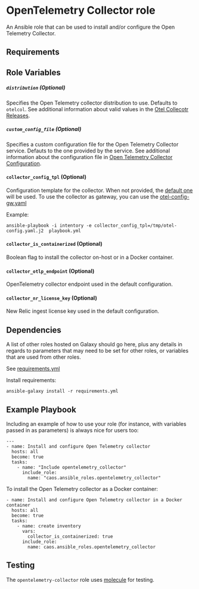 OpenTelemetry Collector role
============================

An Ansible role that can be used to install and/or configure the Open Telemetry Collector.

Requirements
------------


Role Variables
--------------

##### `distribution` (Optional)

Specifies the Open Telemetry collector distribution to use.  Defaults to
`otelcol`. See additional information about valid values in the
[Otel Collecotr Releases](https://github.com/open-telemetry/opentelemetry-collector-releases).

##### `custom_config_file` (Optional)

Specifies a custom configuration file for the Open Telemetry Collector service. Defauts to the one provided by the service.
See additional information about the configuration file in [Open Telemetry Collector Configuration](https://opentelemetry.io/docs/collector/configuration/).

#### `collector_config_tpl` (Optional)
Configuration template for the collector. When not provided, the [default one](./templates/otel-config.yaml.j2) will be used.
To use the collector as gateway, you can use the [otel-config-gw.yaml](./templates/otel-config-gw.yaml.j2)

Example:
```shell
ansible-playbook -i intentory -e collector_config_tpl=/tmp/otel-config.yaml.j2  playbook.yml
```

#### `collector_is_containerized` (Optional)
Boolean flag to install the collector on-host or in a Docker container.

#### `collector_otlp_endpoint` (Optional)
OpenTelemetry collector endpoint used in the default configuration.

#### `collector_nr_license_key` (Optional)
New Relic ingest license key used in the default configuration. 

Dependencies
------------

A list of other roles hosted on Galaxy should go here, plus any details in regards to parameters that may need to be set for other roles, or variables that are used from other roles.

See [requirements.yml](requirements.yml)

Install requirements:
```
ansible-galaxy install -r requirements.yml
```

Example Playbook
----------------

Including an example of how to use your role (for instance, with variables passed in as parameters) is always nice for users too:

```
---
- name: Install and configure Open Telemetry collector
  hosts: all
  become: true
  tasks:
    - name: "Include opentelemetry_collector"
      include_role:
        name: "caos.ansible_roles.opentelemetry_collector"
```

To install the Open Telemetry collector as a Docker container:

```
- name: Install and configure Open Telemetry collector in a Docker container
  hosts: all
  become: true
  tasks:
    - name: create inventory
      vars:
        collector_is_containerized: true
      include_role:
        name: caos.ansible_roles.opentelemetry_collector
```

## Testing

The `opentelemetry-collector` role uses [molecule](https://github.com/ansible-community/molecule)
for testing.

